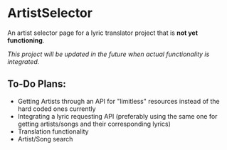 # ArtistSelector
An artist selector page for a lyric translator project that is **not yet functioning**.

*This project will be updated in the future when actual functionality is integrated.*

## To-Do Plans:
- Getting Artists through an API for "limitless" resources instead of the hard coded ones currently
- Integrating a lyric requesting API (preferably using the same one for getting artists/songs and their corresponding lyrics)
- Translation functionality
- Artist/Song search
